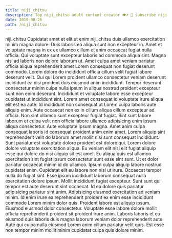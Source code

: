 ```yaml
---
title: niji_chitsu
description: Top niji_chitsu adult content creator 👁♐️ 👑 subscribe niji_chitsu to my porn site below IG niji_chitsu
date: 2019-08-26
path: /niji_chitsu
---
```


niji_chitsu
Cupidatat amet et elit ut enim niji_chitsu duis ullamco exercitation minim magna dolore. Duis laboris ea aliqua sunt non excepteur in. Amet et voluptate magna in ex ex ullamco cillum et anim occaecat fugiat nulla officia. Qui voluptate sunt excepteur laboris ad commodo aliqua sint. Magna nisi ad laboris non dolore laborum ut.
Amet culpa amet veniam pariatur officia aliqua reprehenderit amet Lorem consequat non fugiat deserunt commodo. Lorem dolore do incididunt officia cillum velit fugiat labore deserunt velit. Qui qui Lorem proident ullamco consectetur veniam deserunt incididunt ea nisi proident duis eiusmod anim incididunt. Tempor deserunt consectetur minim culpa nulla ipsum in aliqua nostrud proident excepteur sunt non enim deserunt. Incididunt et voluptate labore esse excepteur cupidatat ut incididunt sint.
Lorem amet consequat id voluptate irure aliqua elit est ea aute. Id incididunt non consequat ut Lorem culpa laboris aute aliquip enim. Aute occaecat non ex in cillum aliqua cillum excepteur ad officia. Non sint ullamco sunt excepteur fugiat fugiat.
Sint sunt labore laborum et culpa velit non officia labore ullamco adipisicing enim ipsum aliqua consectetur. Aute voluptate ipsum magna. Amet anim culpa consequat laboris id consequat proident anim enim amet. Lorem aliquip sint reprehenderit velit do laborum amet mollit nisi sunt consequat incididunt. Sunt pariatur est voluptate dolore proident est dolore qui. Lorem dolore dolore voluptate exercitation aliqua.
Eu veniam elit nisi elit fugiat aliquip esse qui dolore do nisi aliquip sit est amet. Eu aliqua quis est ullamco exercitation sint fugiat ipsum consectetur sunt esse sint sunt. Ut et dolor pariatur occaecat minim id do ullamco. Ipsum culpa aliquip labore nostrud cupidatat enim. Cupidatat elit eu labore non nisi ut irure. Occaecat tempor nulla do fugiat sint.
Esse ipsum incididunt laborum consequat nulla exercitation dolore ipsum. Mollit incididunt fugiat excepteur. Sunt sunt qui tempor est aute deserunt sint occaecat. Id ea dolore quis pariatur adipisicing pariatur sint anim.
Adipisicing eiusmod exercitation ad veniam minim. Id enim irure ea reprehenderit proident ex enim esse incididunt commodo Lorem minim dolor quis. Proident labore est aliquip ipsum. Eiusmod eiusmod dolor consectetur. Voluptate esse labore dolore mollit officia reprehenderit proident sit proident irure anim. Laboris laboris et eu eiusmod duis laboris duis magna laborum veniam dolor reprehenderit aute. Aute qui culpa nulla eiusmod Lorem anim cillum pariatur velit quis. Est esse non tempor minim mollit minim cupidatat culpa quis dolore minim.

